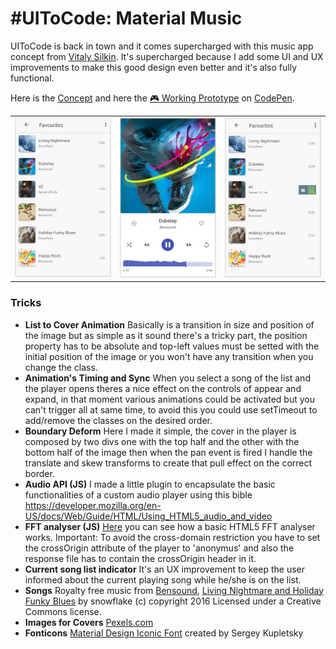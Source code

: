 # \#UIToCode: Material Music
UIToCode is back in town and it comes supercharged with this music app concept from [Vitaly Silkin](https://material.uplabs.com/posts/material-music). It's supercharged because I add some UI and UX improvements to make this good design even better and it's also fully functional.

Here is the [Concept](https://material.uplabs.com/posts/material-music) and here the [:video_game: Working Prototype](http://codepen.io/emoreno911/pen/zNMOew) on [CodePen](http://codepen.io).

<table>
  <td style="border:none"><img src="img/list1.JPG" alt="Player List" /></td>
  <td style="border:none"><img src="img/player.JPG" alt="Player" /></td>
  <td style="border:none"><img src="img/list2.JPG" alt="Player List" /></td>
</table>

### Tricks
- **List to Cover Animation**
	Basically is a transition in size and position of the image but as simple as it sound there's a tricky part, the position property has to be absolute and top-left values must be setted with the initial position of the image or you won't have any transition when you change the class.
- **Animation's Timing and Sync**
	When you select a song of the list and the player opens theres a nice effect on the controls of appear and expand, in that moment various animations could be activated but you can't trigger all at same time, to avoid this you could use setTimeout to add/remove the classes on the desired order.
- **Boundary Deform**
	Here I made it simple, the cover in the player is composed by two divs one with the top half and the other with the bottom half of the image then when the pan event is fired I handle the translate and skew transforms to create that pull effect on the correct border.
- **Audio API (JS)**
	I made a little plugin to encapsulate the basic functionalities of a custom audio player using this bible https://developer.mozilla.org/en-US/docs/Web/Guide/HTML/Using_HTML5_audio_and_video
- **FFT analyser (JS)**
	[Here](http://www.developphp.com/video/JavaScript/Analyser-Bars-Animation-HTML-Audio-API-Tutorial) you can see how a basic HTML5 FFT analyser works. Important: To avoid the cross-domain restriction you have to set the crossOrigin attribute of the player to 'anonymus' and also the response file has to contain the crossOrigin header in it.
- **Current song list indicator**
	It's an UX improvement to keep the user informed about the current playing song while he/she is on the list.
- **Songs**
	Royalty free music from [Bensound](http://bensound.com/), [Living Nightmare and Holiday Funky Blues](http://dig.ccmixter.org/files/snowflake) by snowflake (c) copyright 2016 Licensed under a Creative Commons license.
- **Images for Covers**
	[Pexels.com](http://pexels.com/)
- **Fonticons**
	[Material Design Iconic Font](http://zavoloklom.github.io/material-design-iconic-font/icons.html) created by Sergey Kupletsky

